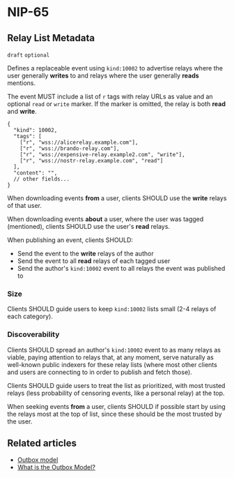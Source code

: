 NIP-65
======

Relay List Metadata
-------------------

`draft` `optional`

Defines a replaceable event using `kind:10002` to advertise relays where the user generally **writes** to and relays where the user generally **reads** mentions.

The event MUST include a list of `r` tags with relay URLs as value and an optional `read` or `write` marker. If the marker is omitted, the relay is both **read** and **write**.

```jsonc
{
  "kind": 10002,
  "tags": [
    ["r", "wss://alicerelay.example.com"],
    ["r", "wss://brando-relay.com"],
    ["r", "wss://expensive-relay.example2.com", "write"],
    ["r", "wss://nostr-relay.example.com", "read"]
  ],
  "content": "",
  // other fields...
}
```

When downloading events **from** a user, clients SHOULD use the **write** relays of that user.

When downloading events **about** a user, where the user was tagged (mentioned), clients SHOULD use the user's **read** relays.

When publishing an event, clients SHOULD:

- Send the event to the **write** relays of the author
- Send the event to all **read** relays of each tagged user
- Send the author's `kind:10002` event to all relays the event was published to

### Size

Clients SHOULD guide users to keep `kind:10002` lists small (2-4 relays of each category).

### Discoverability

Clients SHOULD spread an author's `kind:10002` event to as many relays as viable, paying attention to relays that, at any moment, serve naturally as well-known public indexers for these relay lists (where most other clients and users are connecting to in order to publish and fetch those).

Clients SHOULD guide users to treat the list as prioritized, with most trusted relays (less probability of censoring events, like a personal relay) at the top. 

When seeking events **from** a user, clients SHOULD if possible start by using the relays most at the top of list, since these should be the most trusted by the user.

## Related articles
- [Outbox model](https://mikedilger.com/gossip-model/)
- [What is the Outbox Model?](https://habla.news/u/hodlbod@coracle.social/8YjqXm4SKY-TauwjOfLXS)

